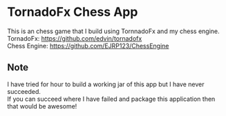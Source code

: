 # TornadoFx Chess App
This is an chess game that I build using TornnadoFx and my chess engine.  
TornadoFx: https://github.com/edvin/tornadofx  
Chess Engine: https://github.com/EJRP123/ChessEngine  

## Note
I have tried for hour to build a working jar of this app but I have never succeeded.  
If you can succeed where I have failed and package this application then that would be awesome!

